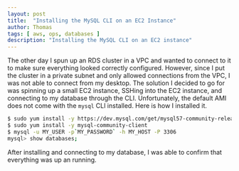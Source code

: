 ```yaml
---
layout: post
title:  "Installing the MySQL CLI on an EC2 Instance"
author: Thomas
tags: [ aws, ops, databases ]
description: "Installing the MySQL CLI on an EC2 instance"
---
```

The other day I spun up an RDS cluster in a VPC and wanted to connect to it to make sure everything looked correctly configured. However, since I put the cluster in a private subnet and only allowed connections from the VPC, I was not able to connect from my desktop. The solution I decided to go for was spinning up a small EC2 instance, SSHing into the EC2 instance, and connecting to my database through the CLI. Unfortunately, the default AMI does not come with the `mysql` CLI installed. Here is how I installed it.

```bash
$ sudo yum install -y https://dev.mysql.com/get/mysql57-community-release-el7-11.noarch.rpm
$ sudo yum install -y mysql-community-client
$ mysql -u MY_USER -p`MY_PASSWORD` -h MY_HOST -P 3306
mysql> show databases;
```

After installing and connecting to my database, I was able to confirm that everything was up an running.

